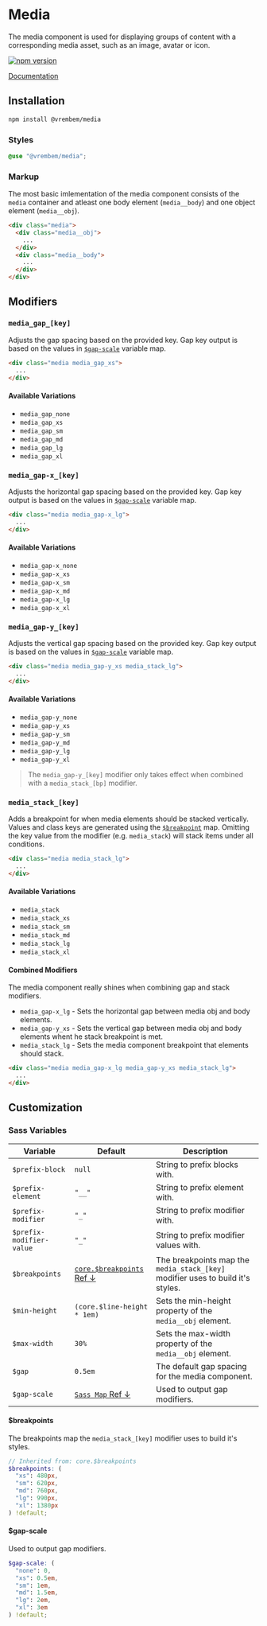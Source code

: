 # Media

The media component is used for displaying groups of content with a corresponding media asset, such as an image, avatar or icon.

[![npm version](https://img.shields.io/npm/v/%40vrembem%2Fmedia.svg)](https://www.npmjs.com/package/%40vrembem%2Fmedia)

[Documentation](https://vrembem.com/packages/media)

## Installation

```sh
npm install @vrembem/media
```

### Styles

```scss
@use "@vrembem/media";
```

### Markup

The most basic imlementation of the media component consists of the `media` container and atleast one body element (`media__body`) and one object element (`media__obj`).

```html
<div class="media">
  <div class="media__obj">
    ...
  </div>
  <div class="media__body">
    ...
  </div>
</div>
```

## Modifiers

### `media_gap_[key]`

Adjusts the gap spacing based on the provided key. Gap key output is based on the values in [`$gap-scale`](#gap-scale) variable map.

```html
<div class="media media_gap_xs">
  ...
</div>
```

#### Available Variations

- `media_gap_none`
- `media_gap_xs`
- `media_gap_sm`
- `media_gap_md`
- `media_gap_lg`
- `media_gap_xl`

### `media_gap-x_[key]`

Adjusts the horizontal gap spacing based on the provided key. Gap key output is based on the values in [`$gap-scale`](#gap-scale) variable map.

```html
<div class="media media_gap-x_lg">
  ...
</div>
```

#### Available Variations

- `media_gap-x_none`
- `media_gap-x_xs`
- `media_gap-x_sm`
- `media_gap-x_md`
- `media_gap-x_lg`
- `media_gap-x_xl`

### `media_gap-y_[key]`

Adjusts the vertical gap spacing based on the provided key. Gap key output is based on the values in [`$gap-scale`](#gap-scale) variable map.

```html
<div class="media media_gap-y_xs media_stack_lg">
  ...
</div>
```

#### Available Variations

- `media_gap-y_none`
- `media_gap-y_xs`
- `media_gap-y_sm`
- `media_gap-y_md`
- `media_gap-y_lg`
- `media_gap-y_xl`

> The `media_gap-y_[key]` modifier only takes effect when combined with a `media_stack_[bp]` modifier.

### `media_stack_[key]`

Adds a breakpoint for when media elements should be stacked vertically. Values and class keys are generated using the [`$breakpoint`](#breakpoints) map. Omitting the key value from the modifier (e.g. `media_stack`) will stack items under all conditions.

```html
<div class="media media_stack_lg">
  ...
</div>
```

#### Available Variations

- `media_stack`
- `media_stack_xs`
- `media_stack_sm`
- `media_stack_md`
- `media_stack_lg`
- `media_stack_xl`

#### Combined Modifiers

The media component really shines when combining gap and stack modifiers.

- `media_gap-x_lg` - Sets the horizontal gap between media obj and body elements.
- `media_gap-y_xs` - Sets the vertical gap between media obj and body elements whent he stack breakpoint is met.
- `media_stack_lg` - Sets the media component breakpoint that elements should stack.

```html
<div class="media media_gap-x_lg media_gap-y_xs media_stack_lg">
  ...
</div>
```

## Customization

### Sass Variables

| Variable                 | Default                                        | Description                                                                     |
| ------------------------ | ---------------------------------------------- | ------------------------------------------------------------------------------- |
| `$prefix-block`          | `null`                                         | String to prefix blocks with.                                                   |
| `$prefix-element`        | `"__"`                                         | String to prefix element with.                                                  |
| `$prefix-modifier`       | `"_"`                                          | String to prefix modifier with.                                                 |
| `$prefix-modifier-value` | `"_"`                                          | String to prefix modifier values with.                                          |
| `$breakpoints`           | [`core.$breakpoints` Ref &darr;](#breakpoints) | The breakpoints map the `media_stack_[key]` modifier uses to build it's styles. |
| `$min-height`            | `(core.$line-height * 1em)`                    | Sets the min-height property of the `media__obj` element.                       |
| `$max-width`             | `30%`                                          | Sets the max-width property of the `media__obj` element.                        |
| `$gap`                   | `0.5em`                                        | The default gap spacing for the media component.                                |
| `$gap-scale`             | [`Sass Map` Ref &darr;](#gap-scale)            | Used to output gap modifiers.                                                   |

#### $breakpoints

The breakpoints map the `media_stack_[key]` modifier uses to build it's styles.

```scss
// Inherited from: core.$breakpoints
$breakpoints: (
  "xs": 480px,
  "sm": 620px,
  "md": 760px,
  "lg": 990px,
  "xl": 1380px
) !default;
```

#### $gap-scale

Used to output gap modifiers.

```scss
$gap-scale: (
  "none": 0,
  "xs": 0.5em,
  "sm": 1em,
  "md": 1.5em,
  "lg": 2em,
  "xl": 3em
) !default;
```

